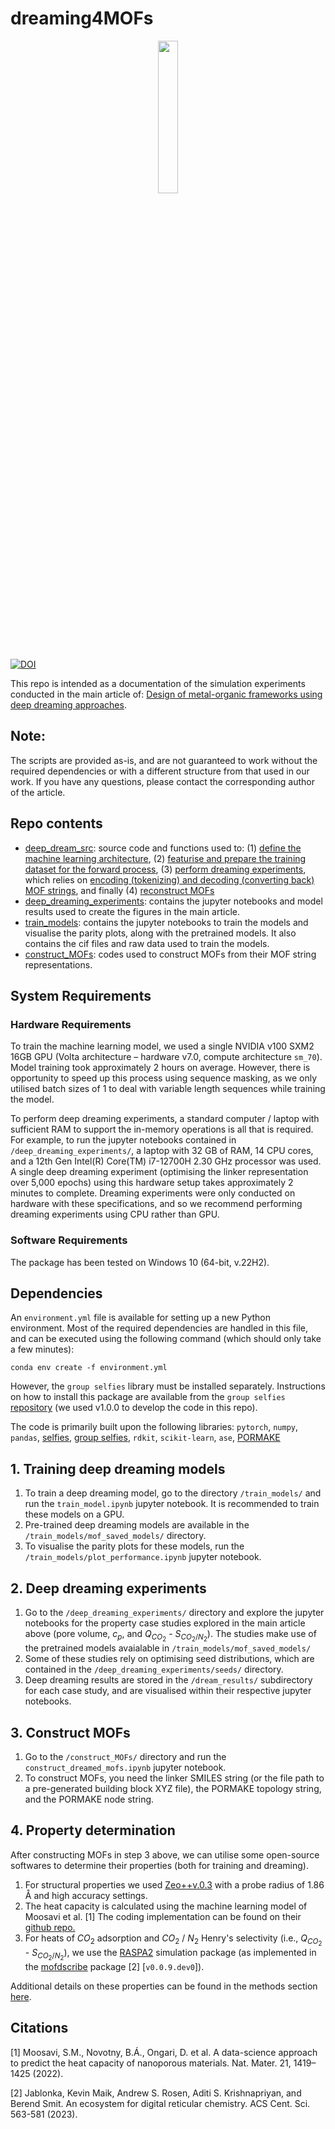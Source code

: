 # dreaming4MOFs

<p align="center">
  <img src="./figures/dreaming.PNG" style="width: 25%;" />
</p>

[![DOI](https://zenodo.org/badge/818152690.svg)](https://doi.org/10.5281/zenodo.15089008)


This repo is intended as a documentation of the simulation experiments conducted in the main article of: [Design of metal-organic frameworks using deep dreaming approaches](https://chemrxiv.org/engage/chemrxiv/article-details/6628ea2721291e5d1d93a83e). 


Note:
-----
The scripts are provided as-is, and are not guaranteed to work without the required dependencies or with a different structure from that used in our work. If you have any questions, please contact the corresponding author of the article.

## Repo contents
- [deep_dream_src](https://github.com/SarkisovTeam/dreaming4MOFs/tree/main/deep_dream_src): source code and functions used to: (1) [define the machine learning architecture](https://github.com/SarkisovTeam/dreaming4MOFs/blob/main/deep_dream_src/nn_functions.py), (2) [featurise and prepare the training dataset for the forward process](https://github.com/SarkisovTeam/dreaming4MOFs/blob/main/deep_dream_src/nn_functions.py), (3) [perform dreaming experiments](https://github.com/SarkisovTeam/dreaming4MOFs/blob/main/deep_dream_src/dreaming_functions.py), which relies on [encoding (tokenizing) and decoding (converting back) MOF strings](https://github.com/SarkisovTeam/dreaming4MOFs/blob/main/deep_dream_src/utils.py), and finally (4) [reconstruct MOFs](https://github.com/SarkisovTeam/dreaming4MOFs/blob/main/deep_dream_src/sbu_functions.py) 
- [deep_dreaming_experiments](https://github.com/SarkisovTeam/dreaming4MOFs/tree/main/deep_dreaming_experiments): contains the jupyter notebooks and model results used to create the figures in the main article. 
- [train_models](https://github.com/SarkisovTeam/dreaming4MOFs/tree/main/train_models): contains the jupyter notebooks to train the models and visualise the parity plots, along with the pretrained models. It also contains the cif files and raw data used to train the models.
- [construct_MOFs](https://github.com/SarkisovTeam/dreaming4MOFs/tree/main/construct_MOFs): codes used to construct MOFs from their MOF string representations. 

## System Requirements

### Hardware Requirements

To train the machine learning model, we used a single NVIDIA v100 SXM2 16GB GPU (Volta architecture – hardware v7.0, compute architecture `sm_70`). Model training took approximately 2 hours on average. However, there is opportunity to speed up this process using sequence masking, as we only utilised batch sizes of 1 to deal with variable length sequences while training the model. 

To perform deep dreaming experiments, a standard computer / laptop with sufficient RAM to support the in-memory operations is all that is required. For example, to run the jupyter notebooks contained in `/deep_dreaming_experiments/`, a laptop with 32 GB of RAM, 14 CPU cores, and a 12th Gen Intel(R) Core(TM) i7-12700H 2.30 GHz processor was used. A single deep dreaming experiment (optimising the linker representation over 5,000 epochs) using this hardware setup takes approximately 2 minutes to complete. Dreaming experiments were only conducted on hardware with these specifications, and so we recommend performing dreaming experiments using CPU rather than GPU. 

### Software Requirements

The package has been tested on Windows 10 (64-bit, v.22H2).

## Dependencies

An `environment.yml` file is available for setting up a new Python environment. Most of the required dependencies are handled in this file, and can be executed using the following command (which should only take a few minutes):

```
conda env create -f environment.yml
```

However, the `group selfies` library must be installed separately. Instructions on how to install this package are available from the `group selfies` [repository](https://github.com/aspuru-guzik-group/group-selfies.git) (we used v1.0.0 to develop the code in this repo).

The code is primarily built upon the following libraries: `pytorch`, `numpy`, `pandas`, [selfies](https://github.com/aspuru-guzik-group/selfies.git), [group selfies](https://github.com/aspuru-guzik-group/group-selfies.git), `rdkit`, `scikit-learn`, `ase`, [PORMAKE](https://github.com/Sangwon91/PORMAKE.git)

## 1. Training deep dreaming models

1.	To train a deep dreaming model, go to the directory `/train_models/` and run the `train_model.ipynb` jupyter notebook. It is recommended to train these models on a GPU. 
2.	Pre-trained deep dreaming models are available in the `/train_models/mof_saved_models/` directory.
3.	To visualise the parity plots for these models, run the `/train_models/plot_performance.ipynb` jupyter notebook. 


## 2. Deep dreaming experiments

1. Go to the `/deep_dreaming_experiments/` directory and explore the jupyter notebooks for the property case studies explored in the main article above (pore volume, $c_p$, and $Q_{CO_2}$ - $S_{CO_2/N_2}$). The studies make use of the pretrained models avaialable in `/train_models/mof_saved_models/`
2. Some of these studies rely on optimising seed distributions, which are contained in the `/deep_dreaming_experiments/seeds/` directory.
3. Deep dreaming results are stored in the `/dream_results/` subdirectory for each case study, and are visualised within their respective jupyter notebooks. 

## 3. Construct MOFs
1. Go to the `/construct_MOFs/` directory and run the `construct_dreamed_mofs.ipynb` jupyter notebook. 
2. To construct MOFs, you need the linker SMILES string (or the file path to a pre-generated building block XYZ file), the PORMAKE topology string, and the PORMAKE node string.

## 4. Property determination
After constructing MOFs in step 3 above, we can utilise some open-source softwares to determine their properties (both for training and dreaming).

1. For structural properties we used [Zeo++v.0.3](https://zeoplusplus.org/) with a probe radius of 1.86 Å and high accuracy settings. 
2. The heat capacity is calculated using the machine learning model of Moosavi et al. [1] The coding implementation can be found on their [github repo.](https://github.com/SeyedMohamadMoosavi/tools-cp-porousmat)
3. For heats of $CO_2$ adsorption and $CO_2$ / $N_2$ Henry's selectivity (i.e., $Q_{CO_2}$ - $S_{CO_2/N_2}$), we use the [RASPA2](https://github.com/iRASPA/RASPA2) simulation package (as implemented in the [mofdscribe](https://github.com/kjappelbaum/mofdscribe) package [2] [`v0.0.9.dev0`]). 

Additional details on these properties can be found in the methods section [here](https://chemrxiv.org/engage/chemrxiv/article-details/6628ea2721291e5d1d93a83e).

## Citations
[1] Moosavi, S.M., Novotny, B.Á., Ongari, D. et al. A data-science approach to predict the heat capacity of nanoporous materials. Nat. Mater. 21, 1419–1425 (2022).

[2] Jablonka, Kevin Maik, Andrew S. Rosen, Aditi S. Krishnapriyan, and Berend Smit. An ecosystem for digital reticular chemistry. ACS Cent. Sci. 563-581 (2023).
